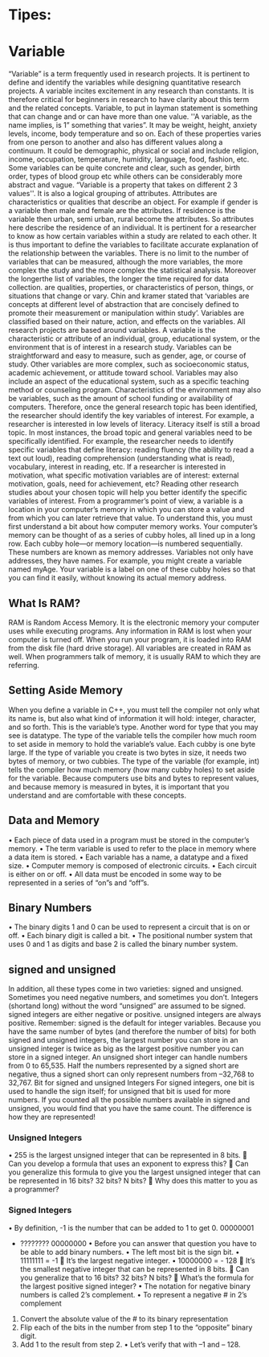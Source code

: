 # Tipes:

# Variable

“Variable” is a term frequently used in research projects. It is pertinent to define and identify the variables while designing quantitative research projects. A variable incites excitement in any research than constants. It is therefore critical for beginners in research to have clarity about this term and the related concepts. Variable, to put in layman statement is something that can change and or can have more than one value. ''A variable, as the name implies, is 1” something that varies”. It may be weight, height, anxiety levels, income, body temperature and so on. Each of these properties varies from one person to another and also has different values along a continuum. It could be demographic, physical or social and include religion, income, occupation, temperature, humidity, language, food, fashion, etc. Some variables can be quite concrete and clear, such as gender, birth order, types of blood group etc while others can be considerably more abstract and vague. “Variable is a property that takes on different 2 3 values''. It is also a logical grouping of attributes. Attributes are characteristics or qualities that describe an object. For example if gender is a variable then male and female are the attributes. If residence is the variable then urban, semi urban, rural become the attributes. So attributes here describe the residence of an individual. It is pertinent for a researcher to know as how certain variables within a study are related to each other. It is thus important to define the variables to facilitate accurate explanation of the relationship between the variables. There is no limit to the number of variables that can be measured, although the more variables, the more complex the
study and the more complex the statistical analysis. Moreover the longerthe list of variables, the longer the time required for data collection. are qualities, properties, or characteristics of person, things, or situations that change or vary. Chin and kramer stated that ‘variables are concepts at different level of abstraction that are concisely defined to promote their measurement or manipulation within study’. Variables are classified based on their nature, action, and effects on the variables. All research projects are based around variables. A variable is the characteristic or attribute of an individual, group, educational system, or the environment that is of interest in a research study. Variables can be straightforward and easy to measure, such as gender, age, or course of study. Other variables are more complex, such as socioeconomic status, academic achievement, or attitude toward school. Variables may also include an aspect of the educational system, such as a specific teaching method or counseling program. Characteristics of the environment may also be variables, such as the amount of school funding or availability of computers. Therefore, once the general research topic has been identified, the researcher should identify the key variables of interest. For example, a researcher is interested in low levels of literacy. Literacy itself is still a broad topic. In most instances, the broad topic and general variables need to be specifically identified. For example, the researcher needs to identify specific variables that define literacy: reading fluency (the ability to read a text out loud), reading comprehension (understanding what is read), vocabulary, interest in reading, etc. If a researcher is interested in motivation, what specific motivation variables are of interest: external motivation, goals, need for achievement, etc? Reading other research studies about your chosen topic will help you better identify the specific variables of interest. From a programmer’s point of view, a variable is a location in your computer’s memory in which you can store a value and from which you can later retrieve that value. To understand this, you must first understand a bit about how computer memory works. Your computer’s memory can be thought of as a series of cubby holes, all lined up in a long row. Each cubby hole—or memory location—is numbered sequentially. These numbers are known as memory addresses. Variables not only have addresses, they have names. For example, you might create a variable named myAge. Your variable is a label on one of these cubby holes so that you can find it easily, without knowing its actual memory address.

## What Is RAM?

RAM is Random Access Memory. It is the electronic memory your computer uses while executing programs. Any information in RAM is lost when your computer is turned off. When you run your program, it is loaded into RAM from the disk file (hard drive storage). All variables are created in RAM as well. When programmers talk of memory, it is usually RAM to which they are referring.

## Setting Aside Memory

When you define a variable in C++, you must tell the compiler not only what its name is, but also what kind of information it will hold: integer, character, and so forth. This is the variable’s type. Another word for type that you may see is datatype. The type of the variable tells the compiler how much room to set aside in memory to hold the variable’s value. Each cubby is one byte large. If the type of variable you create is two bytes in size, it needs two bytes of memory, or two cubbies. The type of the variable (for example, int) tells the compiler how much memory (how many cubby holes) to set aside for the variable. Because computers use bits and bytes to represent values, and because memory is measured in bytes, it is important that you understand and are comfortable with these concepts.

## Data and Memory

• Each piece of data used in a program must be stored in the computer’s memory.
• The term variable is used to refer to the place in memory where a data item is stored.
• Each variable has a name, a datatype and a fixed size.
• Computer memory is composed of electronic circuits.
• Each circuit is either on or off.
• All data must be encoded in some way to be represented in a series of “on”s and “off”s.

## Binary Numbers

• The binary digits 1 and 0 can be used to represent a circuit that is on or off.
• Each binary digit is called a bit.
• The positional number system that uses 0 and 1 as digits and base 2 is called the binary number system.

## signed and unsigned

In addition, all these types come in two varieties: signed and unsigned.
Sometimes you need negative numbers, and sometimes you don’t. Integers (shortand long) without the word “unsigned” are assumed to be signed. signed integers are either negative or positive. unsigned integers are always positive. Remember: signed is the default for integer variables. Because you have the same number of bytes (and therefore the number of bits) for both signed and unsigned integers, the largest number you can store in an unsigned integer is twice as big as the largest positive number you can store in a signed integer. An unsigned short integer can handle numbers from 0 to 65,535. Half the numbers represented by a signed short are negative, thus a signed short can only represent numbers from –32,768 to 32,767.
Bit for signed and unsigned Integers
For signed integers, one bit is used to handle the sign itself; for unsigned that bit is used for more numbers. If you counted all the possible numbers available in signed and unsigned, you would find that you have the same count. The difference is how they are represented!

### Unsigned Integers

• 255 is the largest unsigned integer that can be represented in 8 bits.
 Can you develop a formula that uses an exponent to express this?
 Can you generalize this formula to give you the largest unsigned integer that can be represented in 16 bits? 32 bits? N bits?
 Why does this matter to you as a programmer?

### Signed Integers

• By definition, -1 is the number that can be added to 1 to get 0.
00000001

- ????????
  00000000
  • Before you can answer that question you have to be able to add binary numbers.
  • The left most bit is the sign bit.
  • 11111111 = -1
   It’s the largest negative integer.
  • 10000000 = - 128
   It’s the smallest negative integer that can be represented in 8 bits.
   Can you generalize that to 16 bits? 32 bits? N bits?
   What’s the formula for the largest positive signed integer?
  • The notation for negative binary numbers is called 2’s complement.
  • To represent a negative # in 2’s complement

1. Convert the absolute value of the # to its binary representation
2. Flip each of the bits in the number from step 1 to the “opposite” binary digit.
3. Add 1 to the result from step 2. • Let’s verify that with –1 and – 128.
